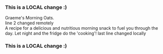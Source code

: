 ### This is a LOCAL change :)  
Graeme's Morning Oats.  
line 2 changed remotely  
A recipe for a delicious and nutritious morning snack to fuel you through the day. Let night and the fridge do the 'cooking'!
last line changed locally  
### This is a LOCAL change :)